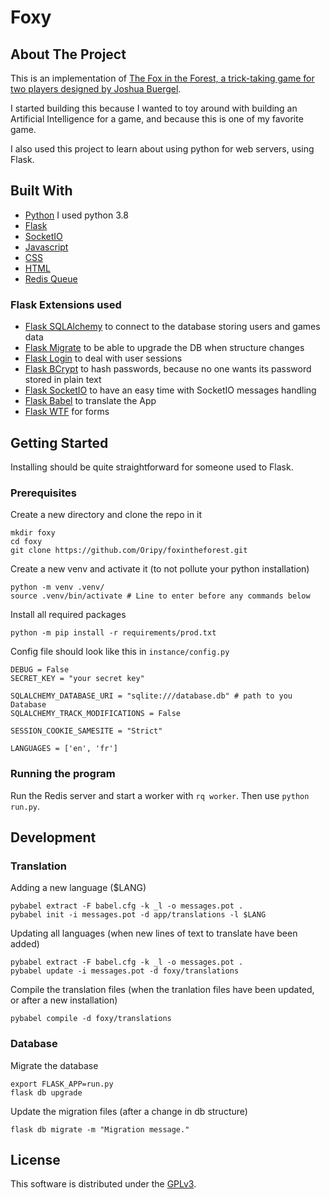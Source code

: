 # Foxy

## About The Project

This is an implementation of [The Fox in the Forest, a trick-taking game for two players designed by Joshua Buergel](https://boardgamegeek.com/boardgame/221965/fox-forest).

I started building this because I wanted to toy around with building an Artificial Intelligence for a game, and because this is one of my favorite game.

I also used this project to learn about using python for web servers, using Flask.

## Built With

* [Python](https://www.python.org/) I used python 3.8
* [Flask](https://flask.palletsprojects.com)
* [SocketIO](https://socket.io/)
* [Javascript](https://developer.mozilla.org/fr/docs/Web/JavaScript)
* [CSS](https://developer.mozilla.org/fr/docs/Web/CSS)
* [HTML](https://developer.mozilla.org/fr/docs/Web/HTML)
* [Redis Queue](https://python-rq.org)

### Flask Extensions used

* [Flask SQLAlchemy](https://flask-sqlalchemy.palletsprojects.com) to connect to the database storing users and games data
* [Flask Migrate](https://flask-migrate.readthedocs.io) to be able to upgrade the DB when structure changes
* [Flask Login](https://flask-login.readthedocs.io) to deal with user sessions
* [Flask BCrypt](https://flask-bcrypt.readthedocs.io/) to hash passwords, because no one wants its password stored in plain text
* [Flask SocketIO](https://flask-socketio.readthedocs.io) to have an easy time with SocketIO messages handling
* [Flask Babel](https://flask-babel.tkte.ch/) to translate the App
* [Flask WTF](https://flask-wtf.readthedocs.io) for forms

## Getting Started

Installing should be quite straightforward for someone used to Flask.

### Prerequisites

Create a new directory and clone the repo in it

```
mkdir foxy
cd foxy
git clone https://github.com/Oripy/foxintheforest.git
```

Create a new venv and activate it (to not pollute your python installation)

```
python -m venv .venv/
source .venv/bin/activate # Line to enter before any commands below
```

Install all required packages

```
python -m pip install -r requirements/prod.txt
```

Config file should look like this in ```instance/config.py```

```
DEBUG = False
SECRET_KEY = "your secret key"

SQLALCHEMY_DATABASE_URI = "sqlite:///database.db" # path to you Database
SQLALCHEMY_TRACK_MODIFICATIONS = False

SESSION_COOKIE_SAMESITE = "Strict"

LANGUAGES = ['en', 'fr']
```

### Running the program

Run the Redis server and start a worker with `rq worker`. 
Then use `python run.py`.

## Development

### Translation

Adding a new language ($LANG)

```
pybabel extract -F babel.cfg -k _l -o messages.pot .
pybabel init -i messages.pot -d app/translations -l $LANG
```

Updating all languages (when new lines of text to translate have been added)

```
pybabel extract -F babel.cfg -k _l -o messages.pot .
pybabel update -i messages.pot -d foxy/translations
```

Compile the translation files (when the tranlation files have been updated, or after a new installation)

```
pybabel compile -d foxy/translations
```

### Database

Migrate the database

```
export FLASK_APP=run.py
flask db upgrade
```

Update the migration files (after a change in db structure)

```
flask db migrate -m "Migration message."
```

## License

This software is distributed under the [GPLv3](LICENSE).